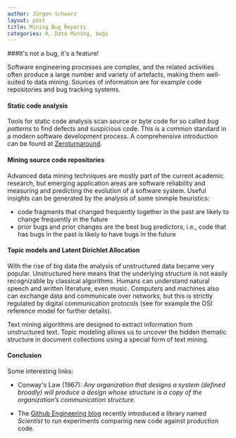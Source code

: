 ```yaml
---
author: Jürgen Schwarz
layout: post
title: Mining Bug Reports
categories: R, Data Mining, bugs
---
```



###It's not a bug, it's a feature!

Software engineering processes are complex, and the related activities often 
produce a large number and variety of artefacts, making them well-suited to 
data mining. Sources of information are for example code repositories 
and bug tracking systems.

<!-- more -->

#### Static code analysis

Tools for static code analysis scan source or byte code for so called 
_bug patterns_ to find defects and suspicious code. This is a common standard 
in a modern software development process. A comprehensive introduction can be 
found at [Zeroturnaround](http://zeroturnaround.com/rebellabs/developers-guide-static-code-analysis-findbugs-checkstyle-pmd-coverity-sonarqube/).



#### Mining source code repositories

Advanced data mining techniques are mostly part of the current academic 
research, but emerging application areas are software reliability and 
measuring and predicting the evolution of a software system. Useful 
insights can be generated by the analysis of some sinmple heuristics:

 * code fragments that changed frequently together in the past are likely to 
change frequently in the future
 * prior bugs and prior changes are the best bug predictors, i.e., code that 
has bugs in the past is likely to have bugs in the future
 


#### Topic models and Latent Dirichlet Allocation

With the rise of big data the analysis of unstructured data became very 
popular. Unstructured here means that the underlying structure is not 
easily recognizable by classical algorithms. Humans can understand natural 
speech and written literature, even music. Computers and machines also can 
exchange data and communicate over networks, but this is strictly regulated 
by digital communication protocols (see for example the OSI reference model 
for further details).
  
Text mining algorithms are designed to extract information from unstructured 
text. Topic modeling allows us to uncover the hidden thematic structure in 
document collections using a special form of text mining.



#### Conclusion


Some interesting links:

 * Conway's Law (1967): _Any organization that designs a system (defined 
broadly) will produce a design whose structure is a copy of the 
organization’s communication structure._

 * The [Github Engineering blog](http://githubengineering.com/scientist/) 
recently introduced a library named _Scientist_ to run experiments comparing 
new code against production code.

